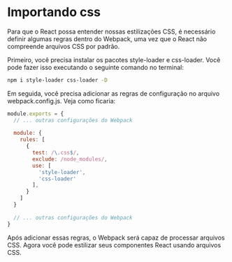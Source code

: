 # Importando css

Para que o React possa entender nossas estilizações CSS, é necessário definir algumas regras dentro do Webpack, uma vez que o React não compreende arquivos CSS por padrão.

Primeiro, você precisa instalar os pacotes style-loader e css-loader. Você pode fazer isso executando o seguinte comando no terminal:

```bash
npm i style-loader css-loader -D
```

Em seguida, você precisa adicionar as regras de configuração no arquivo webpack.config.js. Veja como ficaria:

```js
module.exports = {
  // ... outras configurações do Webpack
  
  module: {
    rules: [
      {
        test: /\.css$/,
        exclude: /node_modules/,
        use: [
          'style-loader',
          'css-loader'
        ],
      }
    ]
  }
  
  // ... outras configurações do Webpack
}
```

Após adicionar essas regras, o Webpack será capaz de processar arquivos CSS. Agora você pode estilizar seus componentes React usando arquivos CSS.

